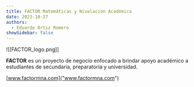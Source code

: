 ```yaml
---
title: FACTOR Matemáticas y Nivelación Académica
date: 2023-10-27
authors:
  - Eduardo Ortiz Romero
showSidebar: false
---
```


![[FACTOR_logo.png]]

**FACTOR** es un proyecto de negocio enfocado a brindar apoyo académico a estudiantes de secundaria, preparatoria y universidad.

[www.factormna.com]("www.factormna.com")


